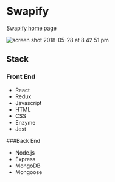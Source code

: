 # Swapify
<a href= "https://swapify.netlify.com/">Swapify home page<a/>

![screen shot 2018-05-28 at 8 42 51 pm](https://user-images.githubusercontent.com/13411490/40637222-6af3a61e-62b8-11e8-9fbf-3ace06588635.png)

## Stack

### Front End
 - React
 - Redux
 - Javascript
 - HTML
 - CSS
 - Enzyme
 - Jest

###Back End
- Node.js
- Express
- MongoDB
- Mongoose
